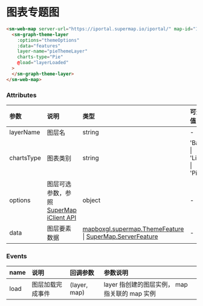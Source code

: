 # 图表专题图

<sm-iframe src="https://iclient.supermap.io/examples/component/components_graph_theme_layer_vue.html"></sm-iframe>

```html
<sm-web-map server-url="https://iportal.supermap.io/iportal/" map-id="1329428269" @load="mapIsLoaded">
  <sm-graph-theme-layer
    :options="themeOptions"
    :data="features"
    layer-name="pieThemeLayer"
    charts-type="Pie"
    @load="layerLoaded"
  >
  </sm-graph-theme-layer>
</sm-web-map>
```

### Attributes

| 参数       | 说明                                                                                                                        | 类型                                                                                                                                                                                            | 可选值                   | 默认值 |
| :--------- | :-------------------------------------------------------------------------------------------------------------------------- | :---------------------------------------------------------------------------------------------------------------------------------------------------------------------------------------------- | :----------------------- | :----- |
| layerName  | 图层名                                                                                                                      | string                                                                                                                                                                                          | -                        | -      |
| chartsType | 图表类别                                                                                                                    | string                                                                                                                                                                                          | 'Bar' \| 'Line' \| 'Pie' | 'Bar'  |
| options    | 图层可选参数，参照 [SuperMap iClient API](https://iclient.supermap.io/docs/mapboxgl/mapboxgl.supermap.GraphThemeLayer.html) | object                                                                                                                                                                                          | -                        | -      |
| data       | 图层要素数据                                                                                                                | [mapboxgl.supermap.ThemeFeature](https://iclient.supermap.io/docs/mapboxgl/mapboxgl.supermap.ThemeFeature.html) \| [SuperMap.ServerFeature](https://iclient.supermap.io/web/apis/mapboxgl.html) | -                        | -      |

### Events

| name | 说明             | 回调参数     | 参数说明                                       |
| :--- | :--------------- | :----------- | :--------------------------------------------- |
| load | 图层加载完成事件 | (layer, map) | layer 指创建的图层实例， map 指关联的 map 实例 |
